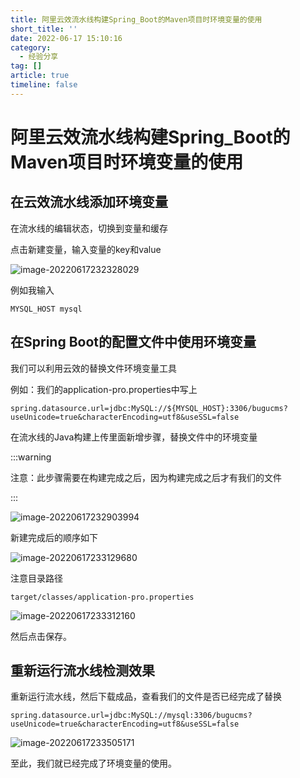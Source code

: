 ```yaml
---
title: 阿里云效流水线构建Spring_Boot的Maven项目时环境变量的使用
short_title: ''
date: 2022-06-17 15:10:16
category:
  - 经验分享
tag: []
article: true
timeline: false
---
```

# 阿里云效流水线构建Spring_Boot的Maven项目时环境变量的使用

## 在云效流水线添加环境变量

在流水线的编辑状态，切换到变量和缓存

点击新建变量，输入变量的key和value

![image-20220617232328029](https://img1.terwer.space/20220617232334.png)

例如我输入

```
MYSQL_HOST mysql
```

## 在Spring Boot的配置文件中使用环境变量

我们可以利用云效的替换文件环境变量工具

例如：我们的application-pro.properties中写上

```properties
spring.datasource.url=jdbc:MySQL://${MYSQL_HOST}:3306/bugucms?useUnicode=true&characterEncoding=utf8&useSSL=false
```

在流水线的Java构建上传里面新增步骤，替换文件中的环境变量

:::warning

注意：此步骤需要在构建完成之后，因为构建完成之后才有我们的文件

:::

![image-20220617232903994](https://img1.terwer.space/20220617232904.png)

新建完成后的顺序如下

![image-20220617233129680](https://img1.terwer.space/20220617233130.png)

注意目录路径

```
target/classes/application-pro.properties
```

![image-20220617233312160](https://img1.terwer.space/20220617233312.png)

然后点击保存。

## 重新运行流水线检测效果

重新运行流水线，然后下载成品，查看我们的文件是否已经完成了替换

```properties
spring.datasource.url=jdbc:MySQL://mysql:3306/bugucms?useUnicode=true&characterEncoding=utf8&useSSL=false
```

![image-20220617233505171](https://img1.terwer.space/20220617233505.png)

至此，我们就已经完成了环境变量的使用。